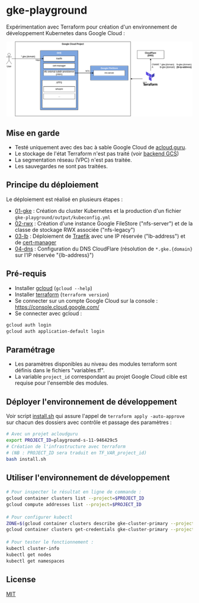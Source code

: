 # gke-playground

Expérimentation avec Terraform pour création d'un environnement de développement Kubernetes dans Google Cloud :

![docs/schema.drawio.png](docs/schema.drawio.png)

## Mise en garde

* Testé uniquement avec des bac à sable Google Cloud de [acloud.guru](https://learn.acloud.guru/).
* Le stockage de l'état Terraform n'est pas traité (voir [backend GCS](https://developer.hashicorp.com/terraform/language/settings/backends/gcs))
* La segmentation réseau (VPC) n'est pas traitée.
* Les sauvegardes ne sont pas traitées.

## Principe du déploiement

Le déploiement est réalisé en plusieurs étapes :

* [01-gke](01-gke) : Création du cluster Kubernetes et la production d'un fichier `gke-playground/output/kubeconfig.yml`
* [02-rwx](02-rwx) : Création d'une instance Google FileStore ("nfs-server") et de la classe de stockage RWX associée ("nfs-legacy")
* [03-lb](03-rwx) : Déploiement de [Traefik](https://doc.traefik.io/traefik/) avec une IP réservée ("lb-address") et de [cert-manager](https://cert-manager.io/)
* [04-dns](04-dns) : Configuration du DNS CloudFlare (résolution de `*.gke.{domain}` sur l'IP réservée "{lb-address}")

## Pré-requis

* Installer [gcloud](https://cloud.google.com/sdk/docs/install) (`gcloud --help`)
* Installer [terraform](https://developer.hashicorp.com/terraform/downloads) (`terraform version`)
* Se connecter sur un compte Google Cloud sur la console : https://console.cloud.google.com/
* Se connecter avec gcloud :

```bash
gcloud auth login
gcloud auth application-default login
```

## Paramétrage

* Les paramètres disponibles au niveau des modules terraform sont définis dans le fichiers "variables.tf".
* La variable `project_id` correspondant au projet Google Cloud cible est requise pour l'ensemble des modules.

## Déployer l'environnement de développement

Voir script [install.sh](install.sh) qui assure l'appel de `terraform apply -auto-approve` sur chacun des dossiers avec contrôle et passage des paramètres :

```bash
# Avec un projet acloudguru
export PROJECT_ID=playground-s-11-946429c5
# Création de l'infrastructure avec terraform
# (NB : PROJECT_ID sera traduit en TF_VAR_project_id)
bash install.sh
```

## Utiliser l'environnement de développement

```bash
# Pour inspecter le résultat en ligne de commande :
gcloud container clusters list --project=$PROJECT_ID
gcloud compute addresses list --project=$PROJECT_ID

# Pour configurer kubectl
ZONE=$(gcloud container clusters describe gke-cluster-primary --project=$PROJECT_ID --format="value(location)")
gcloud container clusters get-credentials gke-cluster-primary --project=$PROJECT_ID --zone=$ZONE

# Pour tester le fonctionnement :
kubectl cluster-info
kubectl get nodes
kubectl get namespaces
```


## License

[MIT](LICENSE)


